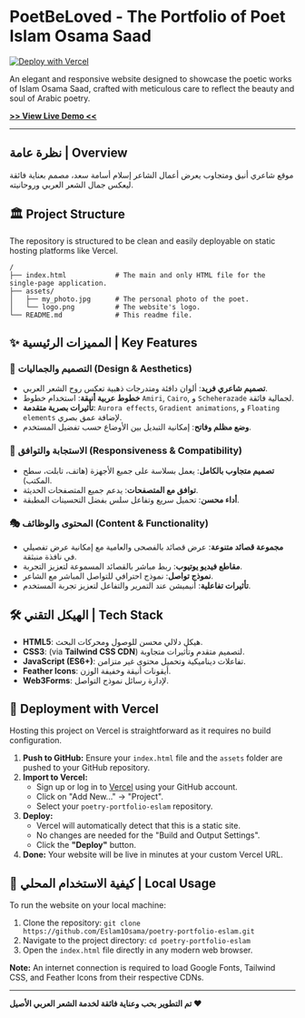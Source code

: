 # PoetBeLoved - The Portfolio of Poet Islam Osama Saad

[![Deploy with Vercel](https://vercel.com/button)](https://vercel.com/new/clone?repository-url=https%3A%2F%2Fgithub.com%2FEslam1Osama%2Fpoetry-portfolio-eslam)

An elegant and responsive website designed to showcase the poetic works of Islam Osama Saad, crafted with meticulous care to reflect the beauty and soul of Arabic poetry.

**[>> View Live Demo <<](https://poetbeloved-eslam-osama-saad.vercel.app/#contact)**

---

## نظرة عامة | Overview
موقع شاعري أنيق ومتجاوب يعرض أعمال الشاعر إسلام أسامة سعد، مصمم بعناية فائقة ليعكس جمال الشعر العربي وروحانيته.

## 🏛️ Project Structure
The repository is structured to be clean and easily deployable on static hosting platforms like Vercel.

```
/
├── index.html            # The main and only HTML file for the single-page application.
├── assets/
│   ├── my_photo.jpg      # The personal photo of the poet.
│   └── logo.png          # The website's logo.
└── README.md             # This readme file.
```

## ✨ المميزات الرئيسية | Key Features

### 🎨 التصميم والجماليات (Design & Aesthetics)
- **تصميم شاعري فريد**: ألوان دافئة ومتدرجات ذهبية تعكس روح الشعر العربي.
- **خطوط عربية أنيقة**: استخدام خطوط `Amiri`, `Cairo`, و `Scheherazade` لجمالية فائقة.
- **تأثيرات بصرية متقدمة**: `Aurora effects`, `Gradient animations`, و `Floating elements` لإضافة عمق بصري.
- **وضع مظلم وفاتح**: إمكانية التبديل بين الأوضاع حسب تفضيل المستخدم.

### 📱 الاستجابة والتوافق (Responsiveness & Compatibility)
- **تصميم متجاوب بالكامل**: يعمل بسلاسة على جميع الأجهزة (هاتف، تابلت، سطح المكتب).
- **توافق مع المتصفحات**: يدعم جميع المتصفحات الحديثة.
- **أداء محسن**: تحميل سريع وتفاعل سلس بفضل التحسينات المطبقة.

### 🎭 المحتوى والوظائف (Content & Functionality)
- **مجموعة قصائد متنوعة**: عرض قصائد بالفصحى والعامية مع إمكانية عرض تفصيلي في نافذة منبثقة.
- **مقاطع فيديو يوتيوب**: ربط مباشر بالقصائد المسموعة لتعزيز التجربة.
- **نموذج تواصل**: نموذج احترافي للتواصل المباشر مع الشاعر.
- **تأثيرات تفاعلية**: أنيميشن عند التمرير والتفاعل لتعزيز تجربة المستخدم.

## 🛠️ الهيكل التقني | Tech Stack

- **HTML5**: هيكل دلالي محسن للوصول ومحركات البحث.
- **CSS3**: (via **Tailwind CSS CDN**) لتصميم متقدم وتأثيرات متجاوبة.
- **JavaScript (ES6+)**: تفاعلات ديناميكية وتحميل محتوى غير متزامن.
- **Feather Icons**: أيقونات أنيقة وخفيفة الوزن.
- **Web3Forms**: لإدارة رسائل نموذج التواصل.

## 🚀 Deployment with Vercel
Hosting this project on Vercel is straightforward as it requires no build configuration.

1.  **Push to GitHub:** Ensure your `index.html` file and the `assets` folder are pushed to your GitHub repository.
2.  **Import to Vercel:**
    - Sign up or log in to [Vercel](https://vercel.com) using your GitHub account.
    - Click on "Add New..." -> "Project".
    - Select your `poetry-portfolio-eslam` repository.
3.  **Deploy:**
    - Vercel will automatically detect that this is a static site.
    - No changes are needed for the "Build and Output Settings".
    - Click the **"Deploy"** button.
4.  **Done:** Your website will be live in minutes at your custom Vercel URL.

## 🔧 كيفية الاستخدام المحلي | Local Usage

To run the website on your local machine:
1.  Clone the repository: `git clone https://github.com/Eslam1Osama/poetry-portfolio-eslam.git`
2.  Navigate to the project directory: `cd poetry-portfolio-eslam`
3.  Open the `index.html` file directly in any modern web browser.

**Note:** An internet connection is required to load Google Fonts, Tailwind CSS, and Feather Icons from their respective CDNs.

---

**تم التطوير بحب وعناية فائقة لخدمة الشعر العربي الأصيل ❤️**
